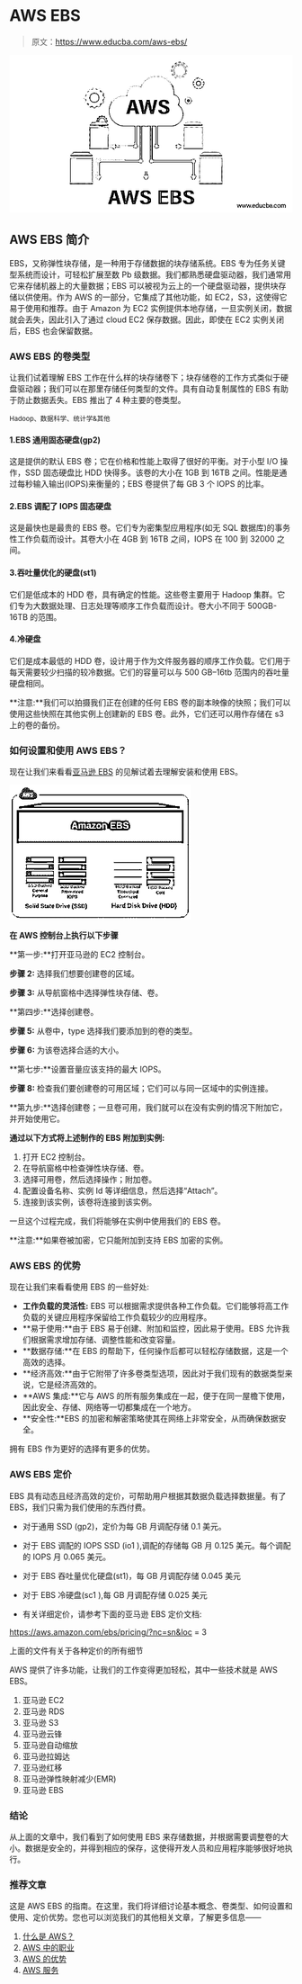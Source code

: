 # AWS EBS

> 原文：<https://www.educba.com/aws-ebs/>

![AWS-EBS](img/8e5fb5837794dcf00ccb24ff79478281.png)



## AWS EBS 简介

EBS，又称弹性块存储，是一种用于存储数据的块存储系统。EBS 专为任务关键型系统而设计，可轻松扩展至数 Pb 级数据。我们都熟悉硬盘驱动器，我们通常用它来存储机器上的大量数据；EBS 可以被视为云上的一个硬盘驱动器，提供块存储以供使用。作为 AWS 的一部分，它集成了其他功能，如 EC2，S3，这使得它易于使用和推荐。由于 Amazon 为 EC2 实例提供本地存储，一旦实例关闭，数据就会丢失，因此引入了通过 cloud EC2 保存数据。因此，即使在 EC2 实例关闭后，EBS 也会保留数据。

### AWS EBS 的卷类型

让我们试着理解 EBS 工作在什么样的块存储卷下；块存储卷的工作方式类似于硬盘驱动器；我们可以在那里存储任何类型的文件。具有自动复制属性的 EBS 有助于防止数据丢失。EBS 推出了 4 种主要的卷类型。

<small>Hadoop、数据科学、统计学&其他</small>

#### 1.EBS 通用固态硬盘(gp2)

这是提供的默认 EBS 卷；它在价格和性能上取得了很好的平衡。对于小型 I/O 操作，SSD 固态硬盘比 HDD 快得多。该卷的大小在 1GB 到 16TB 之间。性能是通过每秒输入输出(IOPS)来衡量的；EBS 卷提供了每 GB 3 个 IOPS 的比率。

#### 2.EBS 调配了 IOPS 固态硬盘

这是最快也是最贵的 EBS 卷。它们专为密集型应用程序(如无 SQL 数据库)的事务性工作负载而设计。其卷大小在 4GB 到 16TB 之间，IOPS 在 100 到 32000 之间。

#### 3.吞吐量优化的硬盘(st1)

它们是低成本的 HDD 卷，具有确定的性能。这些卷主要用于 Hadoop 集群。它们专为大数据处理、日志处理等顺序工作负载而设计。卷大小不同于 500GB-16TB 的范围。

#### 4.冷硬盘

它们是成本最低的 HDD 卷，设计用于作为文件服务器的顺序工作负载。它们用于每天需要较少扫描的较冷数据。它们的容量可以与 500 GB–16tb 范围内的吞吐量硬盘相同。

**注意:**我们可以拍摄我们正在创建的任何 EBS 卷的副本映像的快照；我们可以使用这些快照在其他实例上创建新的 EBS 卷。此外，它们还可以用作存储在 s3 上的卷的备份。

### 如何设置和使用 AWS EBS？

现在让我们来看看[亚马逊 EBS](https://www.educba.com/amazon-ebs/) 的见解试着去理解安装和使用 EBS。

![setup image](img/9a0096ffc19a9697fb5b45872743d071.png)



**在 AWS 控制台上执行以下步骤**

**第一步:**打开亚马逊的 EC2 控制台。

**步骤 2:** 选择我们想要创建卷的区域。

**步骤 3:** 从导航窗格中选择弹性块存储、卷。

**第四步:**选择创建卷。

**步骤 5:** 从卷中，type 选择我们要添加到的卷的类型。

**步骤 6:** 为该卷选择合适的大小。

**第七步:**设置音量应该支持的最大 IOPS。

**步骤 8:** 检查我们要创建卷的可用区域；它们可以与同一区域中的实例连接。

**第九步:**选择创建卷；一旦卷可用，我们就可以在没有实例的情况下附加它，并开始使用它。

**通过以下方式将上述制作的 EBS 附加到实例:**

1.  打开 EC2 控制台。
2.  在导航窗格中检查弹性块存储、卷。
3.  选择可用卷，然后选择操作；附加卷。
4.  配置设备名称、实例 Id 等详细信息，然后选择“Attach”。
5.  连接到该实例，该卷将连接到该实例。

一旦这个过程完成，我们将能够在实例中使用我们的 EBS 卷。

**注意:**如果卷被加密，它只能附加到支持 EBS 加密的实例。

### AWS EBS 的优势

现在让我们来看看使用 EBS 的一些好处:

*   **工作负载的灵活性:** EBS 可以根据需求提供各种工作负载。它们能够将高工作负载的关键应用程序保留给工作负载较少的应用程序。
*   **易于使用:**由于 EBS 易于创建、附加和监控，因此易于使用。EBS 允许我们根据需求增加存储、调整性能和改变容量。
*   **数据存储:**在 EBS 的帮助下，任何操作后都可以轻松存储数据，这是一个高效的选择。
*   **经济高效:**由于它附带了许多卷类型选项，因此对于我们现有的数据类型来说，它是经济高效的。
*   **AWS 集成:**它与 AWS 的所有服务集成在一起，便于在同一屋檐下使用，因此安全、存储、网络等一切都集成在一个地方。
*   **安全性:**EBS 的加密和解密策略使其在网络上非常安全，从而确保数据安全。

拥有 EBS 作为更好的选择有更多的优势。

### AWS EBS 定价

EBS 具有动态且经济高效的定价，可帮助用户根据其数据负载选择数据量。有了 EBS，我们只需为我们使用的东西付费。

*   对于通用 SSD (gp2)，定价为每 GB 月调配存储 0.1 美元。

*   对于 EBS 调配的 IOPS SSD (io1 ),调配的存储每 GB 月 0.125 美元。每个调配的 IOPS 月 0.065 美元。

*   对于 EBS 吞吐量优化硬盘(st1)，每 GB 月调配存储 0.045 美元

*   对于 EBS 冷硬盘(sc1 ),每 GB 月调配存储 0.025 美元

*   有关详细定价，请参考下面的亚马逊 EBS 定价文档:

https://aws.amazon.com/ebs/pricing/?nc=sn&loc = 3

上面的文件有关于各种定价的所有细节

AWS 提供了许多功能，让我们的工作变得更加轻松，其中一些技术就是 AWS EBS。

1.  亚马逊 EC2
2.  亚马逊 RDS
3.  亚马逊 S3
4.  亚马逊云锋
5.  亚马逊自动缩放
6.  亚马逊拉姆达
7.  亚马逊红移
8.  亚马逊弹性映射减少(EMR)
9.  亚马逊 EBS

### 结论

从上面的文章中，我们看到了如何使用 EBS 来存储数据，并根据需要调整卷的大小。数据是安全的，并得到相应的保存，这使得开发人员和应用程序能够很好地执行。

### 推荐文章

这是 AWS EBS 的指南。在这里，我们将详细讨论基本概念、卷类型、如何设置和使用、定价优势。您也可以浏览我们的其他相关文章，了解更多信息——

1.  [什么是 AWS？](https://www.educba.com/what-is-aws/)
2.  [AWS 中的职业](https://www.educba.com/careers-in-aws/)
3.  [AWS 的优势](https://www.educba.com/benefits-of-aws/)
4.  [AWS 服务](https://www.educba.com/aws-services/)





